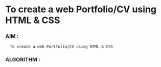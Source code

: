 # To create a web Portfolio/CV using HTML & CSS

### AIM :
      To create a web Portfolio/CV using HTML & CSS
    
### ALGORITHM :
      
